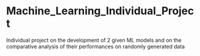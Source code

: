 # Machine_Learning_Individual_Project
Individual project on the development of 2 given ML models and on the comparative analysis of their performances on randomly generated data
